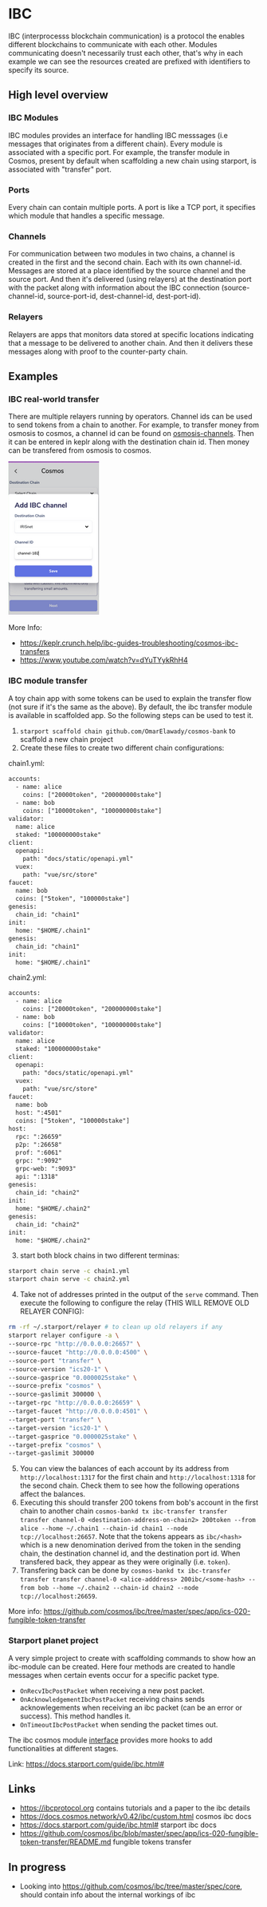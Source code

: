 # IBC

IBC (interprocesss blockchain communication) is a protocol the enables different blockchains to communicate with each other. Modules communicating doesn't necessarily trust each other, that's why in each example we can see the resources created are prefixed with identifiers to specify its source.

## High level overview

### IBC Modules
IBC modules provides an interface for handling IBC messsages (i.e messages that originates from a different chain). Every module is associated with a specific port. For example, the transfer module in Cosmos, present by default when scaffolding a new chain using starport, is associated with "transfer" port.

### Ports
Every chain can contain multiple ports. A port is like a TCP port, it specifies which module that handles a specific message.

### Channels

For communication between two modules in two chains, a channel is created in the first and the second chain. Each with its own channel-id. Messages are stored at a place identified by the source channel and the source port. And then it's delivered (using relayers) at the destination port with the packet along with information about the IBC connection (source-channel-id, source-port-id, dest-channel-id, dest-port-id).

### Relayers

Relayers are apps that monitors data stored at specific locations indicating that a message to be delivered to another chain. And then it delivers these messages along with proof to the counter-party chain.

## Examples

### IBC real-world transfer

There are multiple relayers running by operators. Channel ids can be used to send tokens from a chain to another. For example, to transfer money from osmosis to cosmos, a channel id can be found on [osmosis-channels](https://mapofzones.com/zone?period=24&source=osmosis-1&tableOrderBy=success&tableOrderSort=desc&testnet=false). Then it can be entered in keplr along with the destination chain id. Then money can be transfered from osmosis to cosmos.

![Specifying destination chain id and channel id](./img/ibc-transfer.png "Kepler ibc transfer")

More Info:
- https://keplr.crunch.help/ibc-guides-troubleshooting/cosmos-ibc-transfers
- https://www.youtube.com/watch?v=dYuTYykRhH4

### IBC module transfer

A toy chain app with some tokens can be used to explain the transfer flow (not sure if it's the same as the above). By default, the ibc transfer module is available in scaffolded app. So the following steps can be used to test it.

1. `starport scaffold chain github.com/OmarElawady/cosmos-bank` to scaffold a new chain project
2. Create these files to create two different chain configurations:

chain1.yml:
```
accounts:
  - name: alice
    coins: ["20000token", "200000000stake"]
  - name: bob
    coins: ["10000token", "100000000stake"]
validator:
  name: alice
  staked: "100000000stake"
client:
  openapi:
    path: "docs/static/openapi.yml"
  vuex:
    path: "vue/src/store"
faucet:
  name: bob
  coins: ["5token", "100000stake"]
genesis:
  chain_id: "chain1"
init:
  home: "$HOME/.chain1"
genesis:
  chain_id: "chain1"
init:
  home: "$HOME/.chain1"
```
chain2.yml:
```
accounts:
  - name: alice
    coins: ["20000token", "200000000stake"]
  - name: bob
    coins: ["10000token", "100000000stake"]
validator:
  name: alice
  staked: "100000000stake"
client:
  openapi:
    path: "docs/static/openapi.yml"
  vuex:
    path: "vue/src/store"
faucet:
  name: bob
  host: ":4501"
  coins: ["5token", "100000stake"]
host:
  rpc: ":26659"
  p2p: ":26658"
  prof: ":6061"
  grpc: ":9092"
  grpc-web: ":9093"
  api: ":1318"
genesis:
  chain_id: "chain2"
init:
  home: "$HOME/.chain2"
genesis:
  chain_id: "chain2"
init:
  home: "$HOME/.chain2"
  ```
3. start both block chains in two different terminas:
```bash
starport chain serve -c chain1.yml
starport chain serve -c chain2.yml
```
4. Take not of addresses printed in the output of the `serve` command. Then execute the following to configure the relay (THIS WILL REMOVE OLD RELAYER CONFIG):
```bash
rm -rf ~/.starport/relayer # to clean up old relayers if any
starport relayer configure -a \
--source-rpc "http://0.0.0.0:26657" \
--source-faucet "http://0.0.0.0:4500" \
--source-port "transfer" \
--source-version "ics20-1" \
--source-gasprice "0.0000025stake" \
--source-prefix "cosmos" \
--source-gaslimit 300000 \
--target-rpc "http://0.0.0.0:26659" \
--target-faucet "http://0.0.0.0:4501" \
--target-port "transfer" \
--target-version "ics20-1" \
--target-gasprice "0.0000025stake" \
--target-prefix "cosmos" \
--target-gaslimit 300000
```
5. You can view the balances of each account by its address from `http://localhost:1317` for the first chain and `http://localhost:1318` for the second chain. Check them to see how the following operations affect the balances.
6. Executing this should transfer 200 tokens from bob's account in the first chain to another chain `cosmos-bankd tx ibc-transfer transfer transfer channel-0 <destination-address-on-chain2> 200token --from alice --home ~/.chain1 --chain-id chain1 --node tcp://localhost:26657`. Note that the tokens appears as `ibc/<hash>` which is a new denomination derived from the token in the sending chain, the destination channel id, and the destination port id. When transfered back, they appear as they were originally (i.e. `token`).
7. Transfering back can be done by `cosmos-bankd tx ibc-transfer transfer transfer channel-0 <alice-adddress> 200ibc/<some-hash> --from bob --home ~/.chain2 --chain-id chain2 --node tcp://localhost:26659`.

More info: https://github.com/cosmos/ibc/tree/master/spec/app/ics-020-fungible-token-transfer

### Starport planet project

A very simple project to create with scaffolding commands to show how an ibc-module can be created. Here four methods are created to handle messages when certain events occur for a specific packet type.

- `OnRecvIbcPostPacket` when receiving a new post packet.
- `OnAcknowledgementIbcPostPacket` receiving chains sends acknowlegements when receiving an ibc packet (can be an error or success). This method handles it.
- `OnTimeoutIbcPostPacket` when sending the packet times out.

The ibc cosmos module [interface](https://github.com/cosmos/cosmos-sdk/blob/release/v0.42.x/x/ibc/core/05-port/types/module.go) provides more hooks to add functionalities at different stages.


Link: https://docs.starport.com/guide/ibc.html#

## Links

- https://ibcprotocol.org contains tutorials and a paper to the ibc details
- https://docs.cosmos.network/v0.42/ibc/custom.html cosmos ibc docs
- https://docs.starport.com/guide/ibc.html# starport ibc docs
- https://github.com/cosmos/ibc/blob/master/spec/app/ics-020-fungible-token-transfer/README.md fungible tokens transfer

## In progress
- Looking into https://github.com/cosmos/ibc/tree/master/spec/core, should contain info about the internal workings of ibc
